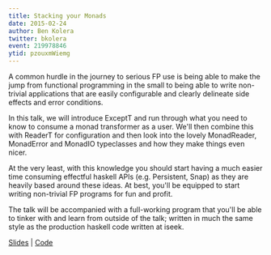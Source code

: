 ```yaml
---
title: Stacking your Monads
date: 2015-02-24
author: Ben Kolera
twitter: bkolera
event: 219978846
ytid: pzouxmWiemg
---
```

A common hurdle in the journey to serious FP use is being able to
make the jump from functional programming in the small to being able
to write non-trivial applications that are easily configurable and
clearly delineate side effects and error conditions.

In this talk, we will introduce ExceptT and run through what you need
to know to consume a monad transformer as a user. We'll then combine
this with ReaderT for configuration and then look into the lovely
MonadReader, MonadError and MonadIO typeclasses and how they make
things even nicer.

At the very least, with this knowledge you should start having a much
easier time consuming effectful haskell APIs (e.g. Persistent, Snap)
as they are heavily based around these ideas. At best, you'll be
equipped to start writing non-trivial FP programs for fun and profit.

The talk will be accompanied with a full-working program that you'll
be able to tinker with and learn from outside of the talk; written in
much the same style as the production haskell code written at iseek.

[Slides](http://stackingyourmonads.benkolera.com/#/) |
[Code](https://github.com/benkolera/talk-stacking-your-monads)
